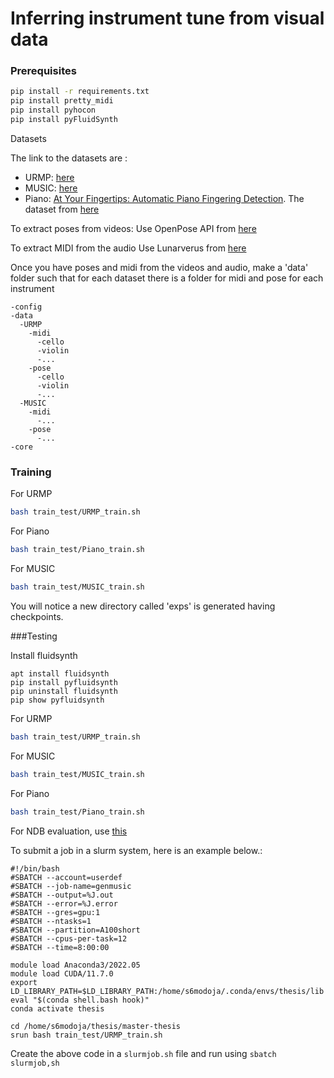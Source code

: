 # Inferring instrument tune from visual data


### Prerequisites

```bash
pip install -r requirements.txt
pip install pretty_midi
pip install pyhocon
pip install pyFluidSynth
```

Datasets

The link to the datasets are : 
- URMP: [here](http://www2.ece.rochester.edu/projects/air/projects/URMP.html)
- MUSIC: [here](https://github.com/roudimit/MUSIC_dataset)
- Piano: [At Your Fingertips: Automatic Piano Fingering Detection](https://openreview.net/forum?id=H1MOqeHYvB). The dataset from [here](https://drive.google.com/file/d/1kDPZSA7ppOaup9Q1Dab7bW4OXNh9mAQA/view)

To extract poses from videos: 
Use OpenPose API from [here](https://github.com/CMU-Perceptual-Computing-Lab/openpose)

To extract MIDI from the audio
Use Lunarverus from [here](https://www.lunaverus.com/)

Once you have poses and midi from the videos and audio,
make a 'data' folder such that for each dataset there is a folder for midi and pose for each instrument
```
-config
-data
  -URMP
    -midi
      -cello
      -violin
      -...
    -pose
      -cello
      -violin
      -...
  -MUSIC
    -midi
      -...
    -pose
      -...
-core
```

### Training

For URMP
```bash
bash train_test/URMP_train.sh
```

For Piano
```bash
bash train_test/Piano_train.sh
```

For MUSIC
```bash
bash train_test/MUSIC_train.sh
```

You will notice a new directory called 'exps' is generated having checkpoints. 

###Testing

Install fluidsynth
```
apt install fluidsynth
pip install pyfluidsynth
pip uninstall fluidsynth
pip show pyfluidsynth
```
For URMP
```bash
bash train_test/URMP_train.sh
```

For MUSIC
```bash
bash train_test/MUSIC_train.sh
```

For Piano
```bash
bash train_test/Piano_train.sh
```

For NDB evaluation, use [this](https://github.com/eitanrich/gans-n-gmms/tree/master)

To submit a job in a slurm system, here is an example below.:
```
#!/bin/bash
#SBATCH --account=userdef
#SBATCH --job-name=genmusic
#SBATCH --output=%J.out
#SBATCH --error=%J.error
#SBATCH --gres=gpu:1
#SBATCH --ntasks=1
#SBATCH --partition=A100short
#SBATCH --cpus-per-task=12
#SBATCH --time=8:00:00

module load Anaconda3/2022.05
module load CUDA/11.7.0
export LD_LIBRARY_PATH=$LD_LIBRARY_PATH:/home/s6modoja/.conda/envs/thesis/lib
eval "$(conda shell.bash hook)"
conda activate thesis

cd /home/s6modoja/thesis/master-thesis
srun bash train_test/URMP_train.sh
```
Create the above code in a ```slurmjob.sh``` file and run using ```sbatch slurmjob,sh```


